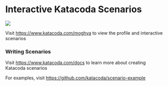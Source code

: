 # Interactive Katacoda Scenarios

[![](http://shields.katacoda.com/katacoda/moghya/count.svg)](https://www.katacoda.com/moghya "Get your profile on Katacoda.com")

Visit https://www.katacoda.com/moghya to view the profile and interactive scenarios

### Writing Scenarios
Visit https://www.katacoda.com/docs to learn more about creating Katacoda scenarios

For examples, visit https://github.com/katacoda/scenario-example
